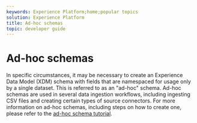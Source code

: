 ```yaml
---
keywords: Experience Platform;home;popular topics
solution: Experience Platform
title: Ad-hoc schemas
topic: developer guide
---
```


# Ad-hoc schemas

In specific circumstances, it may be necessary to create an Experience Data Model (XDM) schema with fields that are namespaced for usage only by a single dataset. This is referred to as an "ad-hoc" schema. Ad-hoc schemas are used in several data ingestion workflows, including ingesting CSV files and creating certain types of source connectors. For more information on ad-hoc schemas, including steps on how to create one, please refer to the [ad-hoc schema tutorial](../tutorials/ad-hoc.md).
